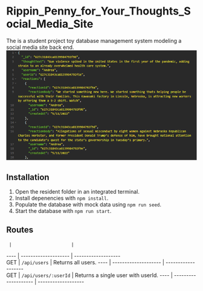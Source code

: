 # Rippin_Penny_for_Your_Thoughts_Social_Media_Site
The is a student project toy database management system modeling a social media site back end.
![Title Screen](./ReadMe/banner.png)
## Installation  
1. Open the resident folder in an integrated terminal.
2. Install depenencies with `npm install`.
3. Populate the database with mock data using `npm run seed`.
4. Start the database with `npm run start`.
## Routes

     |                      |
---- | -------------------- | -------------------   
GET  | `/api/users`         | Returns all users.
---- | -------------------- | -------------------   
GET  | `/api/users/:userId` | Returns a single user with userId.
---- | -------------------- | -------------------   
